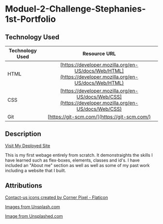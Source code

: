 # Moduel-2-Challenge-Stephanies-1st-Portfolio

## Technology  Used

| Technology Used         | Resource URL           | 
| ------------- |:-------------:| 
| HTML    | [https://developer.mozilla.org/en-US/docs/Web/HTML](https://developer.mozilla.org/en-US/docs/Web/HTML) | 
| CSS     | [https://developer.mozilla.org/en-US/docs/Web/CSS](https://developer.mozilla.org/en-US/docs/Web/CSS)      |   
| Git | [https://git-scm.com/](https://git-scm.com/)     |    


## Description

[Visit My Deployed Site](https://)

This is my first webage entirely from scratch. It demonstraights the skills I have learned such as flex-boxes, elements, classes and id's. I have included an "About me" section as well as well as some of my past work including a website that I built. 

## Attributions
<a href="https://www.flaticon.com/free-icons/contact-us" title="contact-us icons">Contact-us icons created by Corner Pixel - Flaticon</a>

<a href="https://unsplash.com/photos/cOkpTiJMGzA?utm_source=unsplash&utm_medium=referral&utm_content=creditShareLink">Images from Unsplash.com</a>

<a href="https://unsplash.com/photos/cOkpTiJMGzA?utm_source=unsplash&utm_medium=referral&utm_content=creditShareLink">Image from Unsplashed.com</a>


